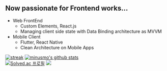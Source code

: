 ## Now passionate for Frontend works...
- Web FrontEnd
  - Custom Elements, React.js
  - Managing client side state with Data Binding architecture as MVVM
- Mobile Client
  - Flutter, React Native
  - Clean Architecture on Mobile Apps


[![streak](https://github-readme-streak-stats.herokuapp.com/?user=minusmo&theme=java-dark)](https://github.com/minusmo) 
[![minusmo's github stats](https://github-readme-stats.vercel.app/api?username=minusmo&show_icons=true&theme=codeSTACKr)](https://github.com/minusmo)  
[![Solved.ac
프로필](http://mazassumnida.wtf/api/v2/generate_badge?boj=minusmo)](https://solved.ac/minusmo) 
<img src="http://mazandi.herokuapp.com/api?handle=minusmo&theme=cold"/>
